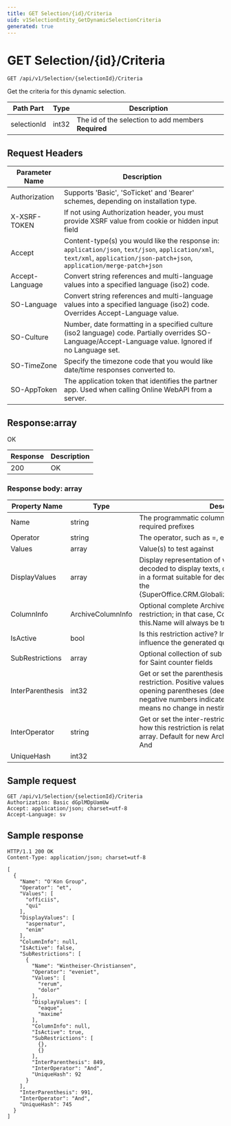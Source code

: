 ```yaml
---
title: GET Selection/{id}/Criteria
uid: v1SelectionEntity_GetDynamicSelectionCriteria
generated: true
---
```


# GET Selection/{id}/Criteria

```http
GET /api/v1/Selection/{selectionId}/Criteria
```

Get the criteria for this dynamic selection.






| Path Part | Type | Description |
|-----------|------|-------------|
| selectionId | int32 | The id of the selection to add members **Required** |



## Request Headers

| Parameter Name | Description |
|----------------|-------------|
| Authorization  | Supports 'Basic', 'SoTicket' and 'Bearer' schemes, depending on installation type. |
| X-XSRF-TOKEN   | If not using Authorization header, you must provide XSRF value from cookie or hidden input field |
| Accept         | Content-type(s) you would like the response in: `application/json`, `text/json`, `application/xml`, `text/xml`, `application/json-patch+json`, `application/merge-patch+json` |
| Accept-Language | Convert string references and multi-language values into a specified language (iso2) code. |
| SO-Language | Convert string references and multi-language values into a specified language (iso2) code. Overrides Accept-Language value. |
| SO-Culture | Number, date formatting in a specified culture (iso2 language) code. Partially overrides SO-Language/Accept-Language value. Ignored if no Language set. |
| SO-TimeZone | Specify the timezone code that you would like date/time responses converted to. |
| SO-AppToken | The application token that identifies the partner app. Used when calling Online WebAPI from a server. |


## Response:array

OK

| Response | Description |
|----------------|-------------|
| 200 | OK |

### Response body: array

| Property Name | Type |  Description |
|----------------|------|--------------|
| Name | string | The programmatic column name, including any required prefixes |
| Operator | string | The operator, such as =, etc |
| Values | array | Value(s) to test against |
| DisplayValues | array | Display representation of value(s) - list ID's are decoded to display texts, other values are represented in a format suitable for decoding and display through the {SuperOffice.CRM.Globalization.CultureDataFormatter}. |
| ColumnInfo | ArchiveColumnInfo | Optional complete ArchiveColumnInfo for this restriction; in that case, ColumnInfo.Name == this.Name will always be true |
| IsActive | bool | Is this restriction active?  Inactive restrictions will not influence the generated query |
| SubRestrictions | array | Optional collection of sub criteria, usually null but set for Saint counter fields |
| InterParenthesis | int32 | Get or set the parenthesis (if any) associated with this restriction. Positive values indicate a number of opening parentheses (deepening nesting level), while negative numbers indicate closing parentheses. Zero means no change in nesting level (no parentheses). |
| InterOperator | string | Get or set the inter-restriction operator that describes how this restriction is related to the next one in an array. Default for new ArchiveRestrictionInfo objects is And |
| UniqueHash | int32 |  |

## Sample request

```http!
GET /api/v1/Selection/{selectionId}/Criteria
Authorization: Basic dGplMDpUamUw
Accept: application/json; charset=utf-8
Accept-Language: sv
```

## Sample response

```http_
HTTP/1.1 200 OK
Content-Type: application/json; charset=utf-8

[
  {
    "Name": "O'Kon Group",
    "Operator": "et",
    "Values": [
      "officiis",
      "qui"
    ],
    "DisplayValues": [
      "aspernatur",
      "enim"
    ],
    "ColumnInfo": null,
    "IsActive": false,
    "SubRestrictions": [
      {
        "Name": "Wintheiser-Christiansen",
        "Operator": "eveniet",
        "Values": [
          "rerum",
          "dolor"
        ],
        "DisplayValues": [
          "eaque",
          "maxime"
        ],
        "ColumnInfo": null,
        "IsActive": true,
        "SubRestrictions": [
          {},
          {}
        ],
        "InterParenthesis": 849,
        "InterOperator": "And",
        "UniqueHash": 92
      }
    ],
    "InterParenthesis": 991,
    "InterOperator": "And",
    "UniqueHash": 745
  }
]
```